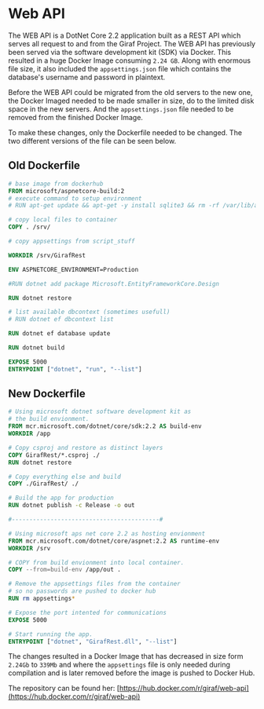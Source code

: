 # Web API

The WEB API is a DotNet Core 2.2 application built as a REST API which serves all
request to and from the Giraf Project. The WEB API has previously been served via
the software development kit (SDK) via Docker.  This resulted in a huge Docker Image
consuming `2.24 GB`. Along with enormous file size, it also included the `appsettings.json`
file which contains the database's username and password in plaintext.

Before the WEB API could be migrated from the old servers to the new one, the Docker
Imaged needed to be made smaller in size, do to the limited disk space in the new
servers. And the `appsettings.json` file needed to be removed from the finished
Docker Image.

To make these changes, only the Dockerfile needed to be changed. The two different
versions of the file can be seen below.

## Old Dockerfile

```dockerfile
# base image from dockerhub
FROM microsoft/aspnetcore-build:2
# execute command to setup environment
# RUN apt-get update && apt-get -y install sqlite3 && rm -rf /var/lib/apt/lists/*

# copy local files to container
COPY . /srv/

# copy appsettings from script_stuff

WORKDIR /srv/GirafRest

ENV ASPNETCORE_ENVIRONMENT=Production

#RUN dotnet add package Microsoft.EntityFrameworkCore.Design

RUN dotnet restore

# list available dbcontext (sometimes usefull)
# RUN dotnet ef dbcontext list

RUN dotnet ef database update

RUN dotnet build

EXPOSE 5000
ENTRYPOINT ["dotnet", "run", "--list"]
```

## New Dockerfile

```dockerfile
# Using microsoft dotnet software development kit as
# the build envionment.
FROM mcr.microsoft.com/dotnet/core/sdk:2.2 AS build-env
WORKDIR /app

# Copy csproj and restore as distinct layers
COPY GirafRest/*.csproj ./
RUN dotnet restore

# Copy everything else and build
COPY ./GirafRest/ ./

# Build the app for production
RUN dotnet publish -c Release -o out

#------------------------------------------#

# Using microsoft aps net core 2.2 as hosting envionment
FROM mcr.microsoft.com/dotnet/core/aspnet:2.2 AS runtime-env
WORKDIR /srv

# COPY from build envionment into local container.
COPY --from=build-env /app/out .

# Remove the appsettings files from the container
# so no passwords are pushed to docker hub
RUN rm appsettings*

# Expose the port intented for communications
EXPOSE 5000

# Start running the app.
ENTRYPOINT ["dotnet", "GirafRest.dll", "--list"]
```

The changes resulted in a Docker Image that has decreased in size form `2.24Gb`
to `339Mb` and where the `appsettings` file is only needed during compilation and
is later removed before the image is pushed to Docker Hub.

The repository can be found her: [https://hub.docker.com/r/giraf/web-api](https://hub.docker.com/r/giraf/web-api)
